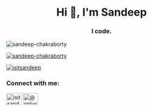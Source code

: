 <h1 align="center">Hi 👋, I'm Sandeep</h1>
<h3 align="center">I code.</h3>

<p align="left"> <img src="https://komarev.com/ghpvc/?username=sandeep-chakraborty&label=Profile%20views&color=0e75b6&style=flat" alt="sandeep-chakraborty" /> </p>

<p align="left"> <a href="https://github.com/ryo-ma/github-profile-trophy"><img src="https://github-profile-trophy.vercel.app/?username=sandeep-chakraborty" alt="sandeep-chakraborty" /></a> </p>

<p align="left"> <a href="https://twitter.com/isitsandeep" target="blank"><img src="https://img.shields.io/twitter/follow/isitsandeep?logo=twitter&style=for-the-badge" alt="isitsandeep" /></a> </p>

<h3 align="left">Connect with me:</h3>
<p align="left">
<a href="https://twitter.com/isitsandeep" target="blank"><img align="center" src="https://raw.githubusercontent.com/rahuldkjain/github-profile-readme-generator/master/src/images/icons/Social/twitter.svg" alt="isitsandeep" height="30" width="40" /></a>
<a href="https://hashnode.com/@onlysadeep" target="blank"><img align="center" src="https://raw.githubusercontent.com/rahuldkjain/github-profile-readme-generator/master/src/images/icons/Social/hashnode.svg" alt="@onlysadeep" height="30" width="40" /></a>
</p>
